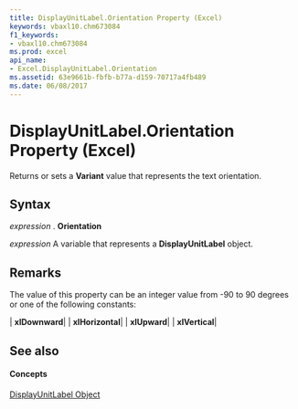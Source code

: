 ```yaml
---
title: DisplayUnitLabel.Orientation Property (Excel)
keywords: vbaxl10.chm673084
f1_keywords:
- vbaxl10.chm673084
ms.prod: excel
api_name:
- Excel.DisplayUnitLabel.Orientation
ms.assetid: 63e9661b-fbfb-b77a-d159-70717a4fb489
ms.date: 06/08/2017
---
```



# DisplayUnitLabel.Orientation Property (Excel)

Returns or sets a **Variant** value that represents the text orientation.


## Syntax

 _expression_ . **Orientation**

 _expression_ A variable that represents a **DisplayUnitLabel** object.


## Remarks

The value of this property can be an integer value from -90 to 90 degrees or one of the following constants:



| **xlDownward**|
| **xlHorizontal**|
| **xlUpward**|
| **xlVertical**|

## See also


#### Concepts


[DisplayUnitLabel Object](displayunitlabel-object-excel.md)

